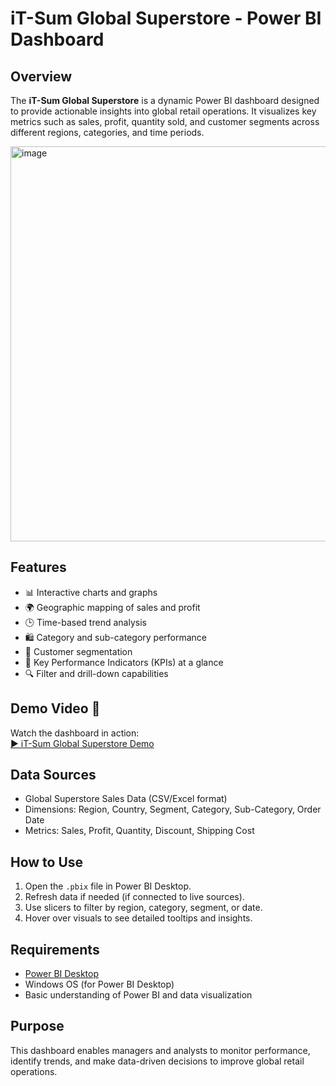 # iT-Sum Global Superstore - Power BI Dashboard

## Overview
The **iT-Sum Global Superstore** is a dynamic Power BI dashboard designed to provide actionable insights into global retail operations. It visualizes key metrics such as sales, profit, quantity sold, and customer segments across different regions, categories, and time periods.

<img width="1122" height="632" alt="image" src="https://github.com/user-attachments/assets/f540f3c6-191e-46aa-b477-5320387bad45" />

## Features
- 📊 Interactive charts and graphs
- 🌍 Geographic mapping of sales and profit
- 🕒 Time-based trend analysis
- 🛍️ Category and sub-category performance
- 👥 Customer segmentation
- 🎯 Key Performance Indicators (KPIs) at a glance
- 🔍 Filter and drill-down capabilities

## Demo Video 🎥  
Watch the dashboard in action:  
[▶️ iT-Sum Global Superstore Demo](https://drive.google.com/file/d/1PFi4HluES6s4Tq-AdhUchX0kkJOL-Q4x/view?usp=drive_link)

## Data Sources
- Global Superstore Sales Data (CSV/Excel format)
- Dimensions: Region, Country, Segment, Category, Sub-Category, Order Date
- Metrics: Sales, Profit, Quantity, Discount, Shipping Cost

## How to Use
1. Open the `.pbix` file in Power BI Desktop.
2. Refresh data if needed (if connected to live sources).
3. Use slicers to filter by region, category, segment, or date.
4. Hover over visuals to see detailed tooltips and insights.

## Requirements
- [Power BI Desktop](https://powerbi.microsoft.com/desktop)
- Windows OS (for Power BI Desktop)
- Basic understanding of Power BI and data visualization

## Purpose
This dashboard enables managers and analysts to monitor performance, identify trends, and make data-driven decisions to improve global retail operations.
